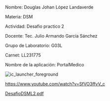 Nombre: Douglas Johan López Landaverde 

Materia: DSM 

Actividad: Desafio practico 2

Docente: Tec. Julio Armando García Sánchez

Grupo de Laboratorio: G03L 

Carnet: LL231775

Nombre de la aplicación: PortalMedico

![ic_launcher_foreground](https://github.com/user-attachments/assets/bb0dd7e3-865f-4a1c-9ecf-c78945a46610)


https://www.youtube.com/watch?v=SfVO3ffvV_c

[DesafioDSML2.pdf](https://github.com/user-attachments/files/17024123/DesafioDSML2.pdf)
